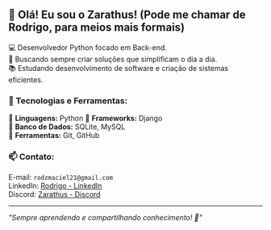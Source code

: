 ## 👋 Olá! Eu sou o Zarathus! (Pode me chamar de Rodrigo, para meios mais formais)

💻 Desenvolvedor Python focado em Back-end.  
🚀 Buscando sempre criar soluções que simplificam o dia a dia.  
📚 Estudando desenvolvimento de software e criação de sistemas eficientes.  

### 🚀 Tecnologias e Ferramentas:
🔹 **Linguagens:** Python
🔹 **Frameworks:** Django  
🔹 **Banco de Dados:** SQLite, MySQL  
🔹 **Ferramentas:** Git, GitHub

### 📫 Contato:
E-mail: `rodzmaciel21@gmail.com`  
LinkedIn: [Rodrigo - LinkedIn](https://www.linkedin.com/in/rodrigo-pinheiro-94aa74358/)  
Discord: [Zarathus - Discord](https://discord.gg/RjxXBCt8)

---

_"Sempre aprendendo e compartilhando conhecimento! 🚀"_  
